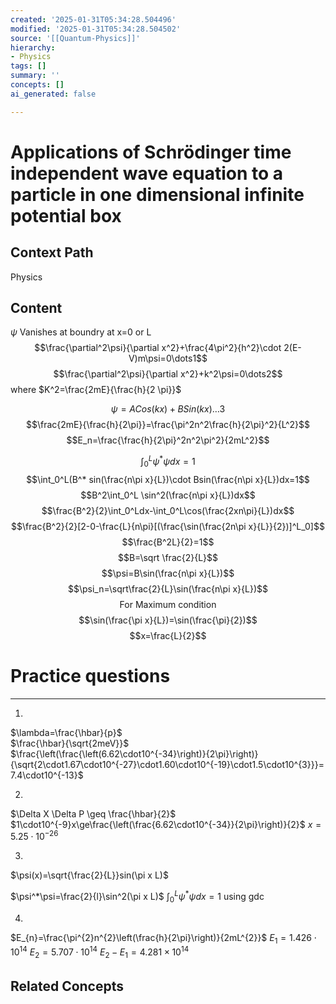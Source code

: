 ```yaml
---
created: '2025-01-31T05:34:28.504496'
modified: '2025-01-31T05:34:28.504502'
source: '[[Quantum-Physics]]'
hierarchy:
- Physics
tags: []
summary: ''
concepts: []
ai_generated: false

---
```


# Applications of Schrödinger time independent wave equation to a particle in one dimensional infinite potential box

## Context Path
Physics

## Content


$\psi \text{ Vanishes at boundry at x=0 or L}$
$$\frac{\partial^2\psi}{\partial x^2}+\frac{4\pi^2}{h^2}\cdot 2(E-V)m\psi=0\dots1$$
$$\frac{\partial^2\psi}{\partial x^2}+k^2\psi=0\dots2$$
where $K^2=\frac{2mE}{\frac{h}{2 \pi}}$

$$\psi=ACos(kx)+BSin(kx)\dots3$$
$$\frac{2mE}{\frac{h}{2\pi}}=\frac{\pi^2n^2\frac{h}{2\pi}^2}{L^2}$$
$$E_n=\frac{\frac{h}{2\pi}^2n^2\pi^2}{2mL^2}$$



$$\int_0^L\psi^*\psi dx=1$$
$$\int_0^L(B^* sin(\frac{n\pi x}{L})\cdot Bsin(\frac{n\pi x}{L})dx=1$$
$$B^2\int_0^L \sin^2(\frac{n\pi x}{L})dx$$
$$\frac{B^2}{2}\int_0^Ldx-\int_0^L\cos(\frac{2xn\pi}{L})dx$$
$$\frac{B^2}{2}[2-0-\frac{L}{n\pi}[(\frac{\sin(\frac{2n\pi x}{L}}{2})]^L_0]$$
$$\frac{B^2L}{2}=1$$
$$B=\sqrt \frac{2}{L}$$
$$\psi=B\sin(\frac{n\pi x}{L})$$
$$\psi_n=\sqrt\frac{2}{L}\sin(\frac{n\pi x}{L})$$
$$\text{For Maximum condition}$$
$$\sin(\frac{\pi x}{L})=\sin(\frac{\pi}{2})$$
$$x=\frac{L}{2}$$


# Practice questions
___

1) 
$\lambda=\frac{\hbar}{p}$  
$\frac{\hbar}{\sqrt{2meV}}$ 
$\frac{\left(\frac{\left(6.62\cdot10^{-34}\right)}{2\pi}\right)}{\sqrt{2\cdot1.67\cdot10^{-27}\cdot1.60\cdot10^{-19}\cdot1.5\cdot10^{3}}}=7.4\cdot10^{-13}$

2) 
$\Delta X \Delta P \geq \frac{\hbar}{2}$ 
$1\cdot10^{-9}x\ge\frac{\left(\frac{6.62\cdot10^{-34}}{2\pi}\right)}{2}$
$x=5.25\cdot10^{-26}$ 

3) 
$\psi(x)=\sqrt{\frac{2}{L}}sin(\pi x L)$  

$\psi^*\psi=\frac{2}{l}\sin^2(\pi x L)$
$\int_0^L\psi^*\psi dx=1$ using gdc

4) 
$E_{n}=\frac{\pi^{2}n^{2}\left(\frac{h}{2\pi}\right)}{2mL^{2}}$
$E_{1}=1.426\cdot10^{14}$
$E_{2}=5.707\cdot10^{14}$
$E_{2}-E_{1}=4.281\times 10^{14}$ 

## Related Concepts
